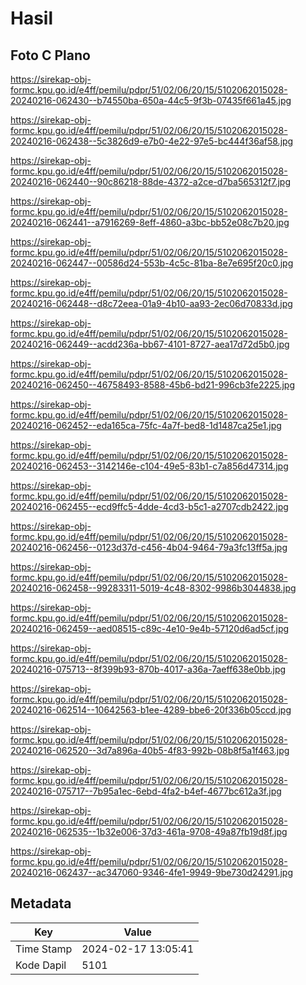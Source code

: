 # Hasil

## Foto C Plano

https://sirekap-obj-formc.kpu.go.id/e4ff/pemilu/pdpr/51/02/06/20/15/5102062015028-20240216-062430--b74550ba-650a-44c5-9f3b-07435f661a45.jpg

https://sirekap-obj-formc.kpu.go.id/e4ff/pemilu/pdpr/51/02/06/20/15/5102062015028-20240216-062438--5c3826d9-e7b0-4e22-97e5-bc444f36af58.jpg

https://sirekap-obj-formc.kpu.go.id/e4ff/pemilu/pdpr/51/02/06/20/15/5102062015028-20240216-062440--90c86218-88de-4372-a2ce-d7ba565312f7.jpg

https://sirekap-obj-formc.kpu.go.id/e4ff/pemilu/pdpr/51/02/06/20/15/5102062015028-20240216-062441--a7916269-8eff-4860-a3bc-bb52e08c7b20.jpg

https://sirekap-obj-formc.kpu.go.id/e4ff/pemilu/pdpr/51/02/06/20/15/5102062015028-20240216-062447--00586d24-553b-4c5c-81ba-8e7e695f20c0.jpg

https://sirekap-obj-formc.kpu.go.id/e4ff/pemilu/pdpr/51/02/06/20/15/5102062015028-20240216-062448--d8c72eea-01a9-4b10-aa93-2ec06d70833d.jpg

https://sirekap-obj-formc.kpu.go.id/e4ff/pemilu/pdpr/51/02/06/20/15/5102062015028-20240216-062449--acdd236a-bb67-4101-8727-aea17d72d5b0.jpg

https://sirekap-obj-formc.kpu.go.id/e4ff/pemilu/pdpr/51/02/06/20/15/5102062015028-20240216-062450--46758493-8588-45b6-bd21-996cb3fe2225.jpg

https://sirekap-obj-formc.kpu.go.id/e4ff/pemilu/pdpr/51/02/06/20/15/5102062015028-20240216-062452--eda165ca-75fc-4a7f-bed8-1d1487ca25e1.jpg

https://sirekap-obj-formc.kpu.go.id/e4ff/pemilu/pdpr/51/02/06/20/15/5102062015028-20240216-062453--3142146e-c104-49e5-83b1-c7a856d47314.jpg

https://sirekap-obj-formc.kpu.go.id/e4ff/pemilu/pdpr/51/02/06/20/15/5102062015028-20240216-062455--ecd9ffc5-4dde-4cd3-b5c1-a2707cdb2422.jpg

https://sirekap-obj-formc.kpu.go.id/e4ff/pemilu/pdpr/51/02/06/20/15/5102062015028-20240216-062456--0123d37d-c456-4b04-9464-79a3fc13ff5a.jpg

https://sirekap-obj-formc.kpu.go.id/e4ff/pemilu/pdpr/51/02/06/20/15/5102062015028-20240216-062458--99283311-5019-4c48-8302-9986b3044838.jpg

https://sirekap-obj-formc.kpu.go.id/e4ff/pemilu/pdpr/51/02/06/20/15/5102062015028-20240216-062459--aed08515-c89c-4e10-9e4b-57120d6ad5cf.jpg

https://sirekap-obj-formc.kpu.go.id/e4ff/pemilu/pdpr/51/02/06/20/15/5102062015028-20240216-075713--8f399b93-870b-4017-a36a-7aeff638e0bb.jpg

https://sirekap-obj-formc.kpu.go.id/e4ff/pemilu/pdpr/51/02/06/20/15/5102062015028-20240216-062514--10642563-b1ee-4289-bbe6-20f336b05ccd.jpg

https://sirekap-obj-formc.kpu.go.id/e4ff/pemilu/pdpr/51/02/06/20/15/5102062015028-20240216-062520--3d7a896a-40b5-4f83-992b-08b8f5a1f463.jpg

https://sirekap-obj-formc.kpu.go.id/e4ff/pemilu/pdpr/51/02/06/20/15/5102062015028-20240216-075717--7b95a1ec-6ebd-4fa2-b4ef-4677bc612a3f.jpg

https://sirekap-obj-formc.kpu.go.id/e4ff/pemilu/pdpr/51/02/06/20/15/5102062015028-20240216-062535--1b32e006-37d3-461a-9708-49a87fb19d8f.jpg

https://sirekap-obj-formc.kpu.go.id/e4ff/pemilu/pdpr/51/02/06/20/15/5102062015028-20240216-062437--ac347060-9346-4fe1-9949-9be730d24291.jpg


## Metadata

| Key        | Value               |
| ---------- | ------------------- |
| Time Stamp | 2024-02-17 13:05:41 |
| Kode Dapil | 5101                |



